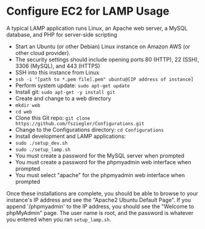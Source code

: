 Configure EC2 for LAMP Usage
============================

A typical LAMP application runs Linux, an Apache web server, a MySQL database, and PHP for server-side scripting
 * Start an Ubuntu (or other Debian) Linux instance on Amazon AWS (or other cloud provider).
  * The security settings should include opening ports 80 (HTTP), 22 (SSH), 3306 (MySQL), and 443 (HTTPS)
 * SSH into this instance from Linux
  * `ssh -i "[path to *.pem file].pem" ubuntu@[IP address of instance]`
 * Perform system update: `sudo apt-get update`
 * Install git: `sudo apt-get -y install git`
 * Create and change to a web directory
  * `mkdir web`
  * `cd web`
 * Clone this Git repo: `git clone https://github.com/fsziegler/Configurations.git`
 * Change to the Configurations directory: `cd Configurations`
 * Install development and LAMP applications:
  * `sudo ./setup_dev.sh`
  * `sudo ./setup_lamp.sh`
   * You must create a password for the MySQL server when prompted
   * You must create a password for the phpmyadmin web interface when prompted
   * You must select "apache" for the phpmyadmin web interface when prompted

Once these installations are complete, you should be able to browse to your instance's IP address and see the "Apache2 Ubuntu Default Page". If you append '/phpmyadmin' to the IP address, you should see the "Welcome to phpMyAdmin" page. The user name is root, and the password is whatever you entered when you ran `setup_lamp.sh`.
 
 

